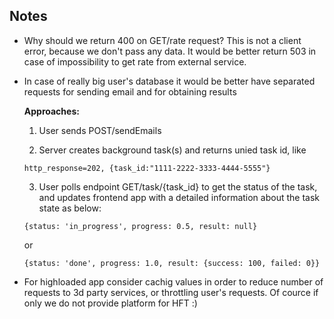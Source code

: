 ## Notes

- Why should we return 400 on GET/rate request? This is not a client error, because we don't pass any data. 
  It would be better return 503 in case of impossibility to get rate from external service.

- In case of really big user's database it would be better have separated requests for sending email and for obtaining results

  **Approaches:**

   1. User sends POST/sendEmails

   2. Server creates background task(s) and returns unied task id, like 

   ``` 
   http_response=202, {task_id:"1111-2222-3333-4444-5555"}
   ```

   3. User polls endpoint GET/task/{task_id} to get the status of the task, and updates frontend app with a detailed information about the task state as below:

    ```
    {status: 'in_progress', progress: 0.5, result: null} 
    ```
    or  
    
    ```
    {status: 'done', progress: 1.0, result: {success: 100, failed: 0}}
    ```

- For highloaded app consider cachig values in order to reduce number of requests to 3d party services, or throttling user's requests. Of cource if only we do not provide platform for HFT :)
